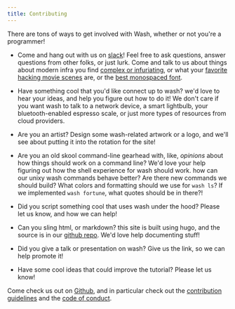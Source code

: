 ```yaml
---
title: Contributing
---
```


There are tons of ways to get involved with Wash, whether or not you're a programmer!

- Come and hang out with us on [slack](https://puppetcommunity.slack.com/app_redirect?channel=wash)! Feel free to ask questions, answer questions from other folks, or just lurk. Come and talk to us about things about modern infra you find [complex or infuriating](https://landscape.cncf.io/), or what your [favorite hacking movie scenes](https://www.youtube.com/watch?v=u1ds9ceg-vy) are, or the [best monospaced font](https://fonts.google.com/specimen/inconsolata). 

- Have something cool that you'd like connect up to wash? we'd love to hear your ideas, and help you figure out how to do it! We don't care if you want wash to talk to a network device, a smart lightbulb, your bluetooth-enabled espresso scale, or just more types of resources from cloud providers. 

- Are you an artist? Design some wash-related artwork or a logo, and we'll see about putting it into the rotation for the site!

- Are you an old skool command-line gearhead with, like, *opinions* about how things should work on a command line? We'd love your help figuring out how the shell experience for wash should work. how can our unixy wash commands behave better? Are there new commands we should build? What colors and formatting should we use for `wash ls`? If we implemented `wash fortune`, what quotes should be in there?!

- Did you script something cool that uses wash under the hood? Please let us know, and how we can help!

- Can you sling html, or markdown? this site is built using hugo, and the source is in our [github repo](https://github.com/puppetlabs/wash/tree/master/website). We'd love help documenting stuff!

- Did you give a talk or presentation on wash? Give us the link, so we can help promote it!

- Have some cool ideas that could improve the tutorial? Please let us know!

Come check us out on [Github](https://github.com/puppetlabs/wash), and in particular check out the [contribution guidelines](https://github.com/puppetlabs/wash/blob/master/contributing.md) and the [code of conduct](https://github.com/puppetlabs/wash/blob/master/code_of_conduct.md).

